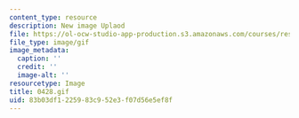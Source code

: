 ```yaml
---
content_type: resource
description: New image Uplaod
file: https://ol-ocw-studio-app-production.s3.amazonaws.com/courses/res-21g-01-kana-spring-2010/83b03df1225983c952e3f07d56e5ef8f_0428.gif
file_type: image/gif
image_metadata:
  caption: ''
  credit: ''
  image-alt: ''
resourcetype: Image
title: 0428.gif
uid: 83b03df1-2259-83c9-52e3-f07d56e5ef8f
---
```

